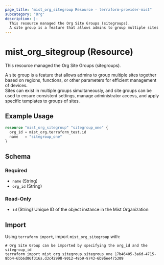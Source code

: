 ```yaml
---
page_title: "mist_org_sitegroup Resource - terraform-provider-mist"
subcategory: "Org"
description: |-
  This resource managed the Org Site Groups (sitegroups).
  A site group is a feature that allows admins to group multiple sites together based on regions, functions, or other parameters for efficient management of devices.Sites can exist in multiple groups simultaneously, and site groups can be used to ensure consistent settings, manage administrator access, and apply specific templates to groups of sites.
---
```


# mist_org_sitegroup (Resource)

This resource managed the Org Site Groups (sitegroups).

A site group is a feature that allows admins to group multiple sites together based on regions, functions, or other parameters for efficient management of devices.  
Sites can exist in multiple groups simultaneously, and site groups can be used to ensure consistent settings, manage administrator access, and apply specific templates to groups of sites.


## Example Usage

```terraform
resource "mist_org_sitegroup" "sitegroup_one" {
  org_id = mist_org.terraform_test.id
  name   = "sitegroup_one"
}
```

<!-- schema generated by tfplugindocs -->
## Schema

### Required

- `name` (String)
- `org_id` (String)

### Read-Only

- `id` (String) Unique ID of the object instance in the Mist Organization



## Import
Using `terraform import`, import `mist_org_sitegroup` with:
```shell
# Org Site Group can be imported by specifying the org_id and the sitegroup_id
terraform import mist_org_sitegroup.sitegroup_one 17b46405-3a6d-4715-8bb4-6bb6d06f316a.d3c42998-9012-4859-9743-6b9bee475309
```
